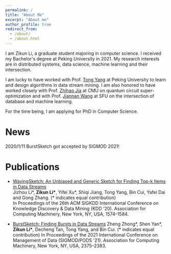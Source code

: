 ```yaml
---
permalink: /
title: "About Me"
excerpt: "About me"
author_profile: true
redirect_from: 
  - /about/
  - /about.html
---
```


I am Zikun Li, a graduate student majoring in computer science. I received my Bachelor's degree at Peking University in 2021. My research interests are in distributed systems, data science, machine learning and their intersection.

I am lucky to have worked with Prof. [Tong Yang](http://net.pku.edu.cn/~yangtong/) at Peking University to learn and design algorithms in data stream mining. I am also honored to have worked closely with Prof. [Zhihao Jia](https://www.cs.cmu.edu/~zhihaoj2/) at CMU on quantum circuit super-optimization and with Prof. [Jiannan Wang](https://www2.cs.sfu.ca/~jnwang/) at SFU on the intersection of database and machine learning.

For the time being, I am applying for PhD in Computer Science.

# News

2020/1/11 BurstSketch got accepted by SIGMOD 2021!

# Publications

- [WavingSketch: An Unbiased and Generic Sketch for Finding Top-k Items in Data Streams](https://dl.acm.org/doi/abs/10.1145/3394486.3403208)  
  Jizhou Li\*, <b>Zikun Li\*</b>, Yifei Xu\*, Shiqi Jiang, Tong Yang, Bin Cui, Yafei Dai and Gong Zhang. (\* indicates equal contribution)  
  In Proceedings of the 26th ACM SIGKDD International Conference on Knowledge Discovery & Data Mining (KDD '20). Association for Computing Machinery, New York, NY, USA, 1574–1584. 

- [BurstSketch: Finding Bursts in Data Streams](https://dl.acm.org/doi/abs/10.1145/3448016.3452775)
  Zheng Zhong\*, Shen Yan\*, <b>Zikun Li\*</b>, Decheng Tan, Tong Yang, and Bin Cui. (\* indicates equal contribution)
  In Proceedings of the 2021 International Conference on Management of Data (SIGMOD/PODS '21). Association for Computing Machinery, New York, NY, USA, 2375–2383. 

